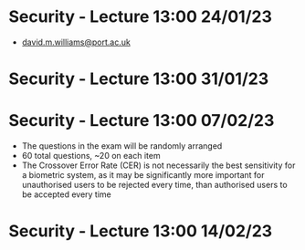 # Security - Lecture 13:00 24/01/23

- david.m.williams@port.ac.uk

# Security - Lecture 13:00 31/01/23

# Security - Lecture 13:00 07/02/23

- The questions in the exam will be randomly arranged
- 60 total questions, ~20 on each item
- The Crossover Error Rate (CER) is not necessarily the best sensitivity for a biometric system, as it may be significantly more important for unauthorised users to be rejected every time, than authorised users to be accepted every time

# Security - Lecture 13:00 14/02/23


